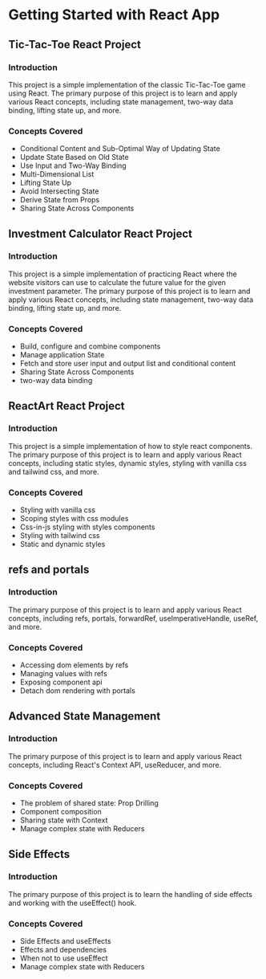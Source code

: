 # Getting Started with React App


## Tic-Tac-Toe React Project

### Introduction

This project is a simple implementation of the classic Tic-Tac-Toe game using React. The primary purpose of this project is to learn and apply various React concepts, including state management, two-way data binding, lifting state up, and more.

### Concepts Covered

- Conditional Content and Sub-Optimal Way of Updating State
- Update State Based on Old State
- Use Input and Two-Way Binding
- Multi-Dimensional List
- Lifting State Up
- Avoid Intersecting State
- Derive State from Props
- Sharing State Across Components

## Investment Calculator React Project

### Introduction

This project is a simple implementation of practicing React where the website visitors can use to calculate
the future value for the given investment parameter. The primary purpose of this project is to learn and apply various React concepts, including state management, two-way data binding, lifting state up, and more.

### Concepts Covered

- Build, configure and combine components
- Manage application State
- Fetch and store user input and output list and conditional content
- Sharing State Across Components
- two-way data binding

## ReactArt React Project

### Introduction

This project is a simple implementation of how to style react components. The primary purpose of this project is to learn and apply various React concepts, including static styles, dynamic styles,
styling with vanilla css and tailwind css, and more.

### Concepts Covered

- Styling with vanilla css
- Scoping styles with css modules
- Css-in-js styling with styles components
- Styling with tailwind css
- Static and dynamic styles

## refs and portals

### Introduction

The primary purpose of this project is to learn and apply various React concepts, including refs,
portals, forwardRef, useImperativeHandle, useRef, and more.

### Concepts Covered

- Accessing dom elements by refs
- Managing values with refs
- Exposing component api
- Detach dom rendering with portals

## Advanced State Management

### Introduction

The primary purpose of this project is to learn and apply various React concepts, including React's Context
API, useReducer, and more.

### Concepts Covered

- The problem of shared state: Prop Drilling
- Component composition
- Sharing state with Context
- Manage complex state with Reducers

## Side Effects

### Introduction

The primary purpose of this project is to learn the handling of side effects and working with the useEffect() hook.

### Concepts Covered

- Side Effects and useEffects
- Effects and dependencies
- When not to use useEffect
- Manage complex state with Reducers